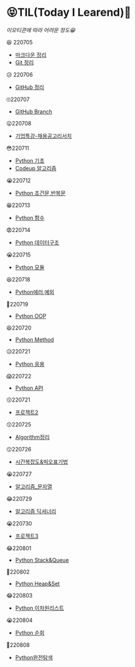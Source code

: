 # 😝TIL(Today I Learend)📝

*이모티콘에 따라 어려운 정도😁*

😆 220705 

- [마크다운 정리](https://github.com/rhoeunbin/TIL/blob/master/Day1/%EB%A7%88%ED%81%AC%EB%8B%A4%EC%9A%B4%EC%A0%95%EB%A6%AC.md)
- [Git 정리](https://github.com/rhoeunbin/TIL/blob/master/Day1/git%EC%A0%95%EB%A6%AC.md)

😥 220706

- [GitHub 정리](https://github.com/rhoeunbin/TIL/blob/master/Day2/github.md)

🙄220707

- [GitHub Branch](https://github.com/rhoeunbin/TIL/blob/master/Day3/github%EC%A0%95%EB%A6%AC2.md)

😛220708

- [기업특강-채용공고리서치](https://github.com/rhoeunbin/job-research)

😳220711

- [Python 기초](https://github.com/rhoeunbin/TIL/blob/master/220711/Python%EC%A0%95%EB%A6%AC.md)
- [Codeup 알고리즘](https://github.com/rhoeunbin/TIL/commit/a59f4af79c7bd375b6dd686cc6ca9edea1eb4ef7#diff-072a6211ca95f5796ff2ace2f1da3e07704b5d831f4984395c063b40ea9cac27)

😭220712

- [Python 조건문,반복문](https://github.com/rhoeunbin/TIL/blob/master/220711/Python%EC%A0%95%EB%A6%AC.md)

😁220713

- [Python 함수](https://github.com/rhoeunbin/TIL/blob/master/220713/python%20%ED%95%A8%EC%88%98.md)

😨220714

- [Python 데이터구조](https://github.com/rhoeunbin/TIL/blob/master/220714/%EB%8D%B0%EC%9D%B4%ED%84%B0%20%EA%B5%AC%EC%A1%B0.md)

😭220715

- [Python 모듈](https://github.com/rhoeunbin/TIL/blob/master/220715/python%EB%AA%A8%EB%93%88.md)





😆220718

- [Python에러,예외](https://github.com/rhoeunbin/TIL/blob/master/220718/python%EC%97%90%EB%9F%AC_%EC%98%88%EC%99%B8.md)

🤭220719

- [Python OOP](https://github.com/rhoeunbin/TIL/blob/master/220719/OOP.md)

😆220720

- [Python Method](https://github.com/rhoeunbin/TIL/blob/master/220720/python%EB%A9%94%EC%86%8C%EB%93%9C.md)

😥220721

- [Python 응용](https://github.com/rhoeunbin/TIL/blob/master/220721/%ED%8C%8C%EC%9D%B4%EC%8D%AC%20%EC%9D%91%EC%9A%A9.md)

😱220722

- [Python API](https://github.com/rhoeunbin/TIL/blob/master/220722/%ED%8C%8C%EC%9D%B4%EC%8D%ACAPI.md)

😗220721

- [프로젝트2](https://github.com/rhoeunbin/01-PJT-02/tree/main/2%ED%9A%8C%EC%B0%A8/%EB%85%B8%EC%9D%80%EB%B9%88)



😗220725

- [Algorithm정리](https://github.com/rhoeunbin/TIL/blob/master/220725/%EC%95%8C%EA%B3%A0%EB%A6%AC%EC%A6%98.md)

😗220726

- [시간복잡도&빅오표기법](https://github.com/rhoeunbin/TIL/blob/master/220726/%EC%8B%9C%EA%B0%84%20%EB%B3%B5%EC%9E%A1%EB%8F%84%26%EB%B9%85%EC%98%A4%20%ED%91%9C%EA%B8%B0%EB%B2%95.md)

😭220727

- [알고리즘_문자열](https://github.com/rhoeunbin/TIL/blob/master/220727/%EB%AC%B8%EC%9E%90%EC%97%B4(String).md)

😂220729

- [알고리즘 딕셔너리](https://github.com/rhoeunbin/TIL/blob/master/220728/%EB%94%95%EC%85%94%EB%84%88%EB%A6%AC%7BDictionary%7D.md)

😭220730

- [프로젝트3](https://github.com/rhoeunbin/01-PJT-03/commit/a21f1f85400e6475404e0c9f495237eeff9defae)



😂220801

- [Python Stack&Queue](https://github.com/rhoeunbin/TIL/blob/master/220801/%EC%8A%A4%ED%83%9D%2C%ED%81%90(Stack%2C%20Queue).md)

🤭220802

- [Python Heap&Set](https://github.com/rhoeunbin/TIL/blob/master/python/220802/%ED%9E%99(Heap)%26%EC%85%8B(Set).md)

😂220803

- [Python 이차원리스트](https://github.com/rhoeunbin/TIL/blob/master/python/220803/%EC%9D%B4%EC%B0%A8%EC%9B%90%20%EB%A6%AC%EC%8A%A4%ED%8A%B8.md)

😭220804

- [Python 순회](https://github.com/rhoeunbin/TIL/blob/master/python/220804/%EC%88%9C%ED%9A%8C.md)



🤭220808

- [Python완전탐색](https://github.com/rhoeunbin/TIL/blob/master/python/220808/%EC%99%84%EC%A0%84%ED%83%90%EC%83%89.md)
